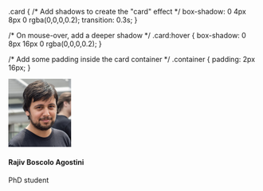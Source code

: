 .card {
  /* Add shadows to create the "card" effect */
  box-shadow: 0 4px 8px 0 rgba(0,0,0,0.2);
  transition: 0.3s;
}

/* On mouse-over, add a deeper shadow */
.card:hover {
  box-shadow: 0 8px 16px 0 rgba(0,0,0,0.2);
}

/* Add some padding inside the card container */
.container {
  padding: 2px 16px;
}
<div class="card">
  <img src="321678B2-723C-4F32-A93E-58E566760543.jpeg" alt="Avatar" style="width:25%">
  <div class="container">
    <h4><b>Rajiv Boscolo Agostini</b></h4> 
    <p>PhD student</p> 
  </div>
</div>

